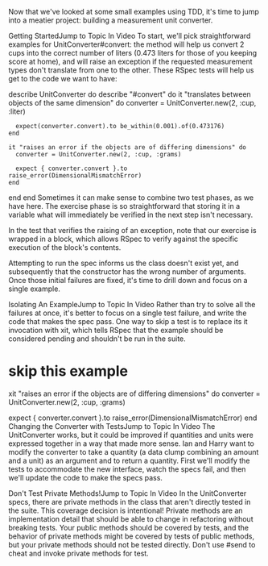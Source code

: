 Now that we've looked at some small examples using TDD, it's time to jump into a meatier project: building a measurement unit converter.

Getting StartedJump to Topic In Video
To start, we'll pick straightforward examples for UnitConverter#convert: the method will help us convert 2 cups into the correct number of liters (0.473 liters for those of you keeping score at home), and will raise an exception if the requested measurement types don't translate from one to the other. These RSpec tests will help us get to the code we want to have:

describe UnitConverter do
  describe "#convert" do
    it "translates between objects of the same dimension" do
      converter = UnitConverter.new(2, :cup, :liter)

      expect(converter.convert).to be_within(0.001).of(0.473176)
    end

    it "raises an error if the objects are of differing dimensions" do
      converter = UnitConverter.new(2, :cup, :grams)

      expect { converter.convert }.to raise_error(DimensionalMismatchError)
    end
  end
end
Sometimes it can make sense to combine two test phases, as we have here. The exercise phase is so straightforward that storing it in a variable what will immediately be verified in the next step isn't necessary.

In the test that verifies the raising of an exception, note that our exercise is wrapped in a block, which allows RSpec to verify against the specific execution of the block's contents.

Attempting to run the spec informs us the class doesn't exist yet, and subsequently that the constructor has the wrong number of arguments. Once those initial failures are fixed, it's time to drill down and focus on a single example.

Isolating An ExampleJump to Topic In Video
Rather than try to solve all the failures at once, it's better to focus on a single test failure, and write the code that makes the spec pass. One way to skip a test is to replace its it invocation with xit, which tells RSpec that the example should be considered pending and shouldn't be run in the suite.

# skip this example
xit "raises an error if the objects are of differing dimensions" do
  converter = UnitConverter.new(2, :cup, :grams)

  expect { converter.convert }.to raise_error(DimensionalMismatchError)
end
Changing the Converter with TestsJump to Topic In Video
The UnitConverter works, but it could be improved if quantities and units were expressed together in a way that made more sense. Ian and Harry want to modify the converter to take a quantity (a data clump combining an amount and a unit) as an argument and to return a quantity. First we'll modify the tests to accommodate the new interface, watch the specs fail, and then we'll update the code to make the specs pass.

Don't Test Private Methods!Jump to Topic In Video
In the UnitConverter specs, there are private methods in the class that aren't directly tested in the suite. This coverage decision is intentional! Private methods are an implementation detail that should be able to change in refactoring without breaking tests. Your public methods should be covered by tests, and the behavior of private methods might be covered by tests of public methods, but your private methods should not be tested directly. Don't use #send to cheat and invoke private methods for test.
